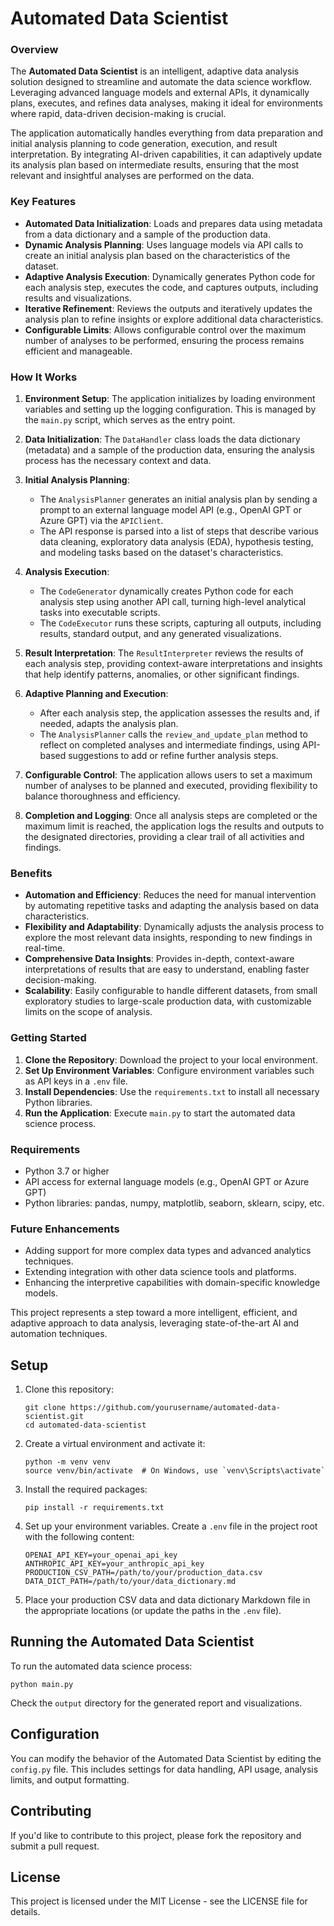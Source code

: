 # Automated Data Scientist

### Overview

The **Automated Data Scientist** is an intelligent, adaptive data analysis solution designed to streamline and automate the data science workflow. Leveraging advanced language models and external APIs, it dynamically plans, executes, and refines data analyses, making it ideal for environments where rapid, data-driven decision-making is crucial.

The application automatically handles everything from data preparation and initial analysis planning to code generation, execution, and result interpretation. By integrating AI-driven capabilities, it can adaptively update its analysis plan based on intermediate results, ensuring that the most relevant and insightful analyses are performed on the data.

### Key Features

- **Automated Data Initialization**: Loads and prepares data using metadata from a data dictionary and a sample of the production data.
- **Dynamic Analysis Planning**: Uses language models via API calls to create an initial analysis plan based on the characteristics of the dataset.
- **Adaptive Analysis Execution**: Dynamically generates Python code for each analysis step, executes the code, and captures outputs, including results and visualizations.
- **Iterative Refinement**: Reviews the outputs and iteratively updates the analysis plan to refine insights or explore additional data characteristics.
- **Configurable Limits**: Allows configurable control over the maximum number of analyses to be performed, ensuring the process remains efficient and manageable.

### How It Works

1. **Environment Setup**: The application initializes by loading environment variables and setting up the logging configuration. This is managed by the `main.py` script, which serves as the entry point.

2. **Data Initialization**: The `DataHandler` class loads the data dictionary (metadata) and a sample of the production data, ensuring the analysis process has the necessary context and data.

3. **Initial Analysis Planning**: 
   - The `AnalysisPlanner` generates an initial analysis plan by sending a prompt to an external language model API (e.g., OpenAI GPT or Azure GPT) via the `APIClient`. 
   - The API response is parsed into a list of steps that describe various data cleaning, exploratory data analysis (EDA), hypothesis testing, and modeling tasks based on the dataset's characteristics.

4. **Analysis Execution**: 
   - The `CodeGenerator` dynamically creates Python code for each analysis step using another API call, turning high-level analytical tasks into executable scripts.
   - The `CodeExecutor` runs these scripts, capturing all outputs, including results, standard output, and any generated visualizations.

5. **Result Interpretation**: The `ResultInterpreter` reviews the results of each analysis step, providing context-aware interpretations and insights that help identify patterns, anomalies, or other significant findings.

6. **Adaptive Planning and Execution**:
   - After each analysis step, the application assesses the results and, if needed, adapts the analysis plan.
   - The `AnalysisPlanner` calls the `review_and_update_plan` method to reflect on completed analyses and intermediate findings, using API-based suggestions to add or refine further analysis steps.

7. **Configurable Control**: The application allows users to set a maximum number of analyses to be planned and executed, providing flexibility to balance thoroughness and efficiency.

8. **Completion and Logging**: Once all analysis steps are completed or the maximum limit is reached, the application logs the results and outputs to the designated directories, providing a clear trail of all activities and findings.

### Benefits

- **Automation and Efficiency**: Reduces the need for manual intervention by automating repetitive tasks and adapting the analysis based on data characteristics.
- **Flexibility and Adaptability**: Dynamically adjusts the analysis process to explore the most relevant data insights, responding to new findings in real-time.
- **Comprehensive Data Insights**: Provides in-depth, context-aware interpretations of results that are easy to understand, enabling faster decision-making.
- **Scalability**: Easily configurable to handle different datasets, from small exploratory studies to large-scale production data, with customizable limits on the scope of analysis.

### Getting Started

1. **Clone the Repository**: Download the project to your local environment.
2. **Set Up Environment Variables**: Configure environment variables such as API keys in a `.env` file.
3. **Install Dependencies**: Use the `requirements.txt` to install all necessary Python libraries.
4. **Run the Application**: Execute `main.py` to start the automated data science process.

### Requirements

- Python 3.7 or higher
- API access for external language models (e.g., OpenAI GPT or Azure GPT)
- Python libraries: pandas, numpy, matplotlib, seaborn, sklearn, scipy, etc.

### Future Enhancements

- Adding support for more complex data types and advanced analytics techniques.
- Extending integration with other data science tools and platforms.
- Enhancing the interpretive capabilities with domain-specific knowledge models.

This project represents a step toward a more intelligent, efficient, and adaptive approach to data analysis, leveraging state-of-the-art AI and automation techniques.
## Setup

1. Clone this repository:
   ```
   git clone https://github.com/yourusername/automated-data-scientist.git
   cd automated-data-scientist
   ```

2. Create a virtual environment and activate it:
   ```
   python -m venv venv
   source venv/bin/activate  # On Windows, use `venv\Scripts\activate`
   ```

3. Install the required packages:
   ```
   pip install -r requirements.txt
   ```

4. Set up your environment variables. Create a `.env` file in the project root with the following content:
   ```
   OPENAI_API_KEY=your_openai_api_key
   ANTHROPIC_API_KEY=your_anthropic_api_key
   PRODUCTION_CSV_PATH=/path/to/your/production_data.csv
   DATA_DICT_PATH=/path/to/your/data_dictionary.md
   ```

5. Place your production CSV data and data dictionary Markdown file in the appropriate locations (or update the paths in the `.env` file).

## Running the Automated Data Scientist

To run the automated data science process:

```
python main.py
```

Check the `output` directory for the generated report and visualizations.

## Configuration

You can modify the behavior of the Automated Data Scientist by editing the `config.py` file. This includes settings for data handling, API usage, analysis limits, and output formatting.

## Contributing

If you'd like to contribute to this project, please fork the repository and submit a pull request.

## License

This project is licensed under the MIT License - see the LICENSE file for details.
